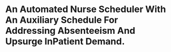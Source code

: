 # An Automated Nurse Scheduler With An Auxiliary Schedule For Addressing Absenteeism And Upsurge InPatient Demand.

